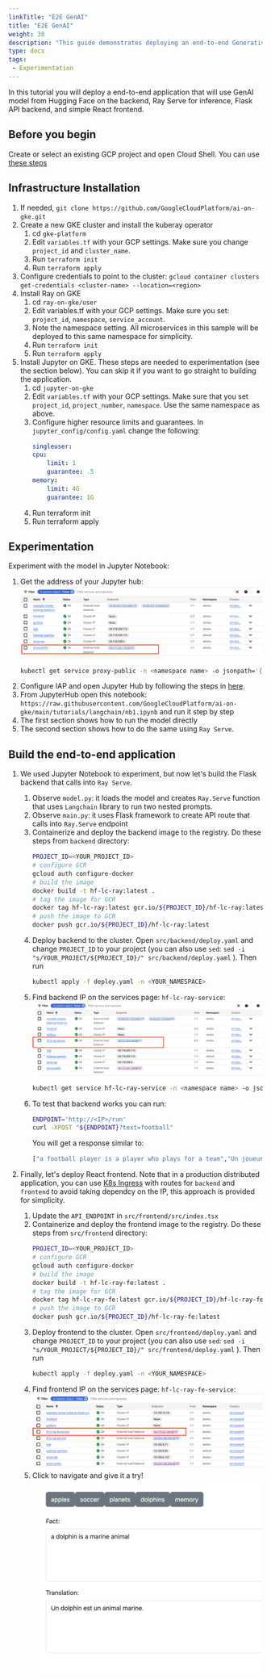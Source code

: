 ```yaml
---
linkTitle: "E2E GenAI"
title: "E2E GenAI"
weight: 30
description: "This guide demonstrates deploying an end-to-end Generative AI application on Google Kubernetes Engine (GKE). It utilizes a Hugging Face model with Langchain for prompt engineering, Ray Serve for model inference, a Flask API for the backend, and a React frontend for user interaction. The setup includes infrastructure provisioning with Terraform, model experimentation in Jupyter Notebook, and containerized deployment of the backend and frontend services to GKE, all managed through kubectl."
type: docs
tags:
 - Experimentation
---
```

In this tutorial you will deploy a end-to-end application that will use GenAI model from Hugging Face on the backend, Ray Serve for inference, Flask API backend, and simple React frontend.

## Before you begin

Create or select an existing GCP project and open Cloud Shell. You can use [these steps](https://cloud.google.com/kubernetes-engine/docs/deploy-app-cluster#before-you-begin)

## Infrastructure Installation

1. If needed, `git clone https://github.com/GoogleCloudPlatform/ai-on-gke.git`
1. Create a new GKE cluster and install the kuberay operator
    1. cd `gke-platform`
    1. Edit `variables.tf` with your GCP settings. Make sure you change `project_id` and `cluster_name`.
    1. Run `terraform init`
    1. Run `terraform apply`
1. Configure credentials to point to the cluster: `gcloud container clusters get-credentials <cluster-name> --location=<region>`
1. Install Ray on GKE
    1. cd `ray-on-gke/user`
    1. Edit variables.tf with your GCP settings. Make sure you set: `project_id`, `namespace`, `service_account`.
    1. Note the namespace setting. All microservices in this sample will be deployed to this same namespace for simplicity.
    1. Run `terraform init`
    1. Run `terraform apply`
1. Install Jupyter on GKE. These steps are needed to experimentation (see the section below). You can skip it if you want to go straight to building the application. 
    1. cd `jupyter-on-gke`
    1. Edit `variables.tf` with your GCP settings. Make sure that you set `project_id`, `project_number`, `namespace`. Use the same namespace as above.
    1. Configure higher resource limits and guarantees. In `jupyter_config/config.yaml` change the following:
        ```yaml
        singleuser:
        cpu:
            limit: 1
            guarantee: .5
        memory:
            limit: 4G
            guarantee: 1G
        ```
    1. Run terraform init
    1. Run terraform apply

## Experimentation

Experiment with the model in Jupyter Notebook:
1. Get the address of your Jupyter hub:
![Jupyter Hub IP](./open_jupyter.png)
    ```bash
    kubectl get service proxy-public -n <namespace name> -o jsonpath='{.status.loadBalancer.ingress[0].ip}'
    ```
1. Configure IAP and open Jupyter Hub by following the steps in [here](https://github.com/GoogleCloudPlatform/ai-on-gke/blob/main/applications/jupyter/README.md).
1. From JupyterHub open this notebook: `https://raw.githubusercontent.com/GoogleCloudPlatform/ai-on-gke/main/tutorials/langchain/nb1.ipynb` and run it step by step
1. The first section shows how to run the model directly
1. The second section shows how to do the same using `Ray Serve`.

## Build the end-to-end application

1. We used Jupyter Notebook to experiment, but now let's build the Flask backend that calls into `Ray Serve`.
    1. Observe `model.py`: it loads the model and creates `Ray.Serve` function that uses `Langchain` library to run two nested prompts.
    1. Observe `main.py`: it uses Flask framework to create API route that calls into `Ray.Serve` endpoint
    1. Containerize and deploy the backend image to the registry. Do these steps from `backend` directory:
        ```bash
        PROJECT_ID=<YOUR_PROJECT_ID>
        # configure GCR
        gcloud auth configure-docker
        # build the image
        docker build -t hf-lc-ray:latest .
        # tag the image for GCR
        docker tag hf-lc-ray:latest gcr.io/${PROJECT_ID}/hf-lc-ray:latest
        # push the image to GCR
        docker push gcr.io/${PROJECT_ID}/hf-lc-ray:latest
        ```
    1. Deploy backend to the cluster. Open `src/backend/deploy.yaml` and change `PROJECT_ID` to your project (you can also use `sed`:  `sed -i "s/YOUR_PROJECT/${PROJECT_ID}/" src/backend/deploy.yaml` ). Then run
        ```bash
        kubectl apply -f deploy.yaml -n <YOUR_NAMESPACE>
        ```
    1. Find backend IP on the services page: `hf-lc-ray-service`: ![Backend IP](./backend_ip.png)
        ```bash
        kubectl get service hf-lc-ray-service -n <namespace name> -o jsonpath='{.status.loadBalancer.ingress[0].ip}'
        ```
    1. To test that backend works you can run:
        ```bash
        ENDPOINT='http://<IP>/run'
        curl -XPOST "${ENDPOINT}?text=football"
        ```
        You will get a response similar to:
        ```bash
        ["a football player is a player who plays for a team","Un joueur de football est un player qui joue pour un \u00e9quipe."]
        ```

1. Finally, let's deploy React frontend. Note that in a production distributed application, you can use [K8s Ingress](https://kubernetes.io/docs/concepts/services-networking/ingress/) with routes for `backend` and `frontend` to avoid taking dependcy on the IP, this approach is provided for simplicity.
    1. Update the `API_ENDPOINT` in `src/frontend/src/index.tsx`
    1. Containerize and deploy the frontend image to the registry. Do these steps from `src/frontend` directory:
        ```bash
        PROJECT_ID=<YOUR_PROJECT_ID>
        # configure GCR
        gcloud auth configure-docker
        # build the image
        docker build -t hf-lc-ray-fe:latest .
        # tag the image for GCR
        docker tag hf-lc-ray-fe:latest gcr.io/${PROJECT_ID}/hf-lc-ray-fe:latest
        # push the image to GCR
        docker push gcr.io/${PROJECT_ID}/hf-lc-ray-fe:latest
        ```
    1. Deploy frontend to the cluster. Open `src/frontend/deploy.yaml` and change `PROJECT_ID` to your project (you can also use `sed`:  `sed -i "s/YOUR_PROJECT/${PROJECT_ID}/" src/frontend/deploy.yaml` ). Then run
        ```bash
        kubectl apply -f deploy.yaml -n <YOUR_NAMESPACE>
        ```
    1. Find frontend IP on the services page: `hf-lc-ray-fe-service`: ![Frontend IP](./frontend_ip.png)
    1. Click to navigate and give it a try! ![Frontend App](./frontend_app.png)

